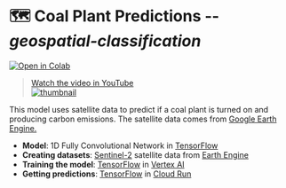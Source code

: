 # 🗺 Coal Plant Predictions -- _geospatial-classification_

[![Open in Colab](https://colab.research.google.com/assets/colab-badge.svg)](https://colab.research.google.com/github/GoogleCloudPlatform/python-docs-samples/blob/main/people-and-planet-ai/geospatial-classification/README.ipynb)

> [Watch the video in YouTube<br> ![thumbnail](http://img.youtube.com/vi/LnEhSVEJUuY/0.jpg)](https://youtu.be/LnEhSVEJUuY)

This model uses satellite data to predict if a coal plant is turned on and producing carbon emissions. The satellite data comes from [Google Earth Engine.](https://earthengine.google.com/)

* **Model**: 1D Fully Convolutional Network in [TensorFlow]
* **Creating datasets**: [Sentinel-2] satellite data from [Earth Engine]
* **Training the model**: [TensorFlow] in [Vertex AI]
* **Getting predictions**: [TensorFlow] in [Cloud Run]

[Cloud Run]: https://cloud.google.com/run
[Sentinel-2]: https://developers.google.com/earth-engine/datasets/catalog/COPERNICUS_S2
[Earth Engine]: https://earthengine.google.com/
[TensorFlow]: https://www.tensorflow.org/
[Vertex AI]: https://cloud.google.com/vertex-ai
